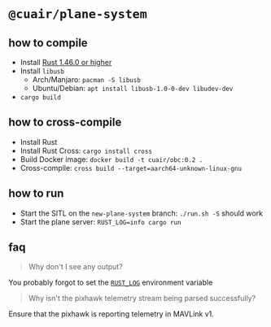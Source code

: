 # `@cuair/plane-system`

## how to compile

- Install [Rust 1.46.0 or higher](https://rustup.rs/)
- Install `libusb`
  - Arch/Manjaro: `pacman -S libusb`
  - Ubuntu/Debian: `apt install libusb-1.0-0-dev libudev-dev`
- `cargo build`

## how to cross-compile

- Install Rust
- Install Rust Cross: `cargo install cross`
- Build Docker image: `docker build -t cuair/obc:0.2 .`
- Cross-compile: `cross build --target=aarch64-unknown-linux-gnu`

## how to run

- Start the SITL on the `new-plane-system` branch: `./run.sh -S` should work
- Start the plane server: `RUST_LOG=info cargo run`

## faq

>  Why don't I see any output?

You probably forgot to set the [`RUST_LOG`](https://docs.rs/env_logger/latest/env_logger/) environment variable

> Why isn't the pixhawk telemetry stream being parsed successfully?

Ensure that the pixhawk is reporting telemetry in MAVLink v1.
